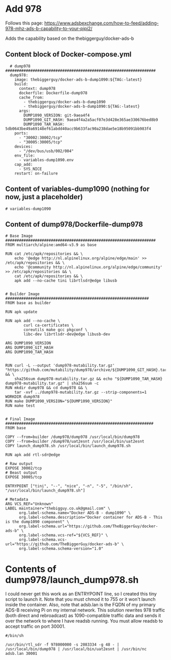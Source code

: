 # Add 978

Follows this page: https://www.adsbexchange.com/how-to-feed/adding-978-mhz-ads-b-capability-to-your-pipi2/

Adds the capability based on the thebiggerguy/docker-ads-b

## Content block of Docker-compose.yml

```
  # dump978 ##################################################################
  dump978:
    image: thebiggerguy/docker-ads-b-dump1090:${TAG:-latest}
    build:
      context: dump978
      dockerfile: Dockerfile-dump978
      cache_from:
        - thebiggerguy/docker-ads-b-dump1090
        - thebiggerguy/docker-ads-b-dump1090:${TAG:-latest}
      args:
        DUMP1090_VERSION: git-9aea4f4
        DUMP1090_GIT_HASH: 9aea4f4a2a5acf07e3d428e365ae330676bed8b9
        DUMP1090_TAR_HASH: 5db0643be49a69148ef61abdd40acc9b633fac90a238dae5e18b95091bb983f4
    ports:
      - "30002:30002/tcp"
      - "30005:30005/tcp"
    devices:
      - "/dev/bus/usb/002/004"
    env_file:
      - variables-dump1090.env
    cap_add:
      - SYS_NICE
    restart: on-failure
```

## Content of variables-dump1090 (nothing for now, just a placeholder)

```
# variables-dump1090
```

## Content of dump978/Dockerfile-dump978

```
# Base Image ##################################################################
FROM multiarch/alpine:amd64-v3.9 as base

RUN cat /etc/apk/repositories && \
    echo '@edge http://nl.alpinelinux.org/alpine/edge/main' >> /etc/apk/repositories && \
    echo '@community http://nl.alpinelinux.org/alpine/edge/community' >> /etc/apk/repositories && \
    cat /etc/apk/repositories && \
    apk add --no-cache tini librtlsdr@edge libusb


# Builder Image ###############################################################
FROM base as builder

RUN apk update

RUN apk add --no-cache \
        curl ca-certificates \
        coreutils make gcc pkgconf \
        libc-dev librtlsdr-dev@edge libusb-dev

ARG DUMP1090_VERSION
ARG DUMP1090_GIT_HASH
ARG DUMP1090_TAR_HASH


RUN curl -L --output 'dump978-mutability.tar.gz' "https://github.com/mutability/dump978/archive/${DUMP1090_GIT_HASH}.tar.gz" && \
    sha256sum dump978-mutability.tar.gz && echo "${DUMP1090_TAR_HASH}  dump978-mutability.tar.gz" | sha256sum -c
RUN mkdir dump978 && cd dump978 && \
    tar -xvf ../dump978-mutability.tar.gz --strip-components=1
WORKDIR dump978
RUN make DUMP1090_VERSION="${DUMP1090_VERSION}"
RUN make test


# Final Image #################################################################
FROM base

COPY --from=builder /dump978/dump978 /usr/local/bin/dump978
COPY --from=builder /dump978/uat2esnt /usr/local/bin/uat2esnt
COPY launch_dump978.sh /usr/local/bin/launch_dump978.sh

RUN apk add rtl-sdr@edge

# Raw output
EXPOSE 30002/tcp
# Beast output
EXPOSE 30005/tcp

ENTRYPOINT ["tini", "--", "nice", "-n", "-5", "/bin/sh", "/usr/local/bin/launch_dump978.sh"]

# Metadata
ARG VCS_REF="Unknown"
LABEL maintainer="thebigguy.co.uk@gmail.com" \
      org.label-schema.name="Docker ADS-B - dump1090" \
      org.label-schema.description="Docker container for ADS-B - This is the dump1090 component" \
      org.label-schema.url="https://github.com/TheBiggerGuy/docker-ads-b" \
      org.label-schema.vcs-ref="${VCS_REF}" \
      org.label-schema.vcs-url="https://github.com/TheBiggerGuy/docker-ads-b" \
      org.label-schema.schema-version="1.0"
```

# Contents of dump978/launch_dump978.sh

I could never get this work as an ENTRYPOINT line, so I created this tiny script to launch it. Note that you must chmod it to 755 or it won't launch inside the container. Also, note that adsb.lan is the FQDN of my primary ADS-B receiving Pi on my internal network. This solution rewrites 978 traffic (both direct and rebroadcast) as 1090-compatible traffic data and sends it over the network to where I have readsb running. You must allow readsb to accept traffic on port 30001.

```
#/bin/sh

/usr/bin/rtl_sdr -f 978000000 -s 2083334 -g 48 - | /usr/local/bin/dump978 | /usr/local/bin/uat2esnt | /usr/bin/nc adsb.lan 30001
```
